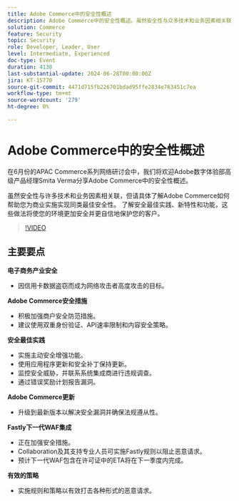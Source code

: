 ```yaml
---
title: Adobe Commerce中的安全性概述
description: Adobe Commerce中的安全性概述。虽然安全性与众多技术和业务因素相关联，但请具体了解Adobe Commerce如何帮助您为商业实施实现同类最佳的安全性。 了解安全最佳实践、新特性和功能，这些做法将使您的环境更加安全并更自信地保护您的客户。
solution: Commerce
feature: Security
topic: Security
role: Developer, Leader, User
level: Intermediate, Experienced
doc-type: Event
duration: 4138
last-substantial-update: 2024-06-28T00:00:00Z
jira: KT-15770
source-git-commit: 4471d715fb226701bdad95ffe2834e763451c7ea
workflow-type: tm+mt
source-wordcount: '279'
ht-degree: 0%

---
```



# Adobe Commerce中的安全性概述

在6月份的APAC Commerce系列网络研讨会中，我们将欢迎Adobe数字体验部高级产品经理Smita Verma分享Adobe Commerce中的安全性概述。

虽然安全性与许多技术和业务因素相关联，但请具体了解Adobe Commerce如何帮助您为商业实施实现同类最佳安全性。 了解安全最佳实践、新特性和功能，这些做法将使您的环境更加安全并更自信地保护您的客户。

>[!VIDEO](https://video.tv.adobe.com/v/3430434/?learn=on)

## 主要要点

**电子商务产业安全**

* 因信用卡数据盗窃而成为网络攻击者高度攻击的目标。

**Adobe Commerce安全措施**

* 积极加强商户安全防范措施。
* 建议使用双重身份验证、API速率限制和内容安全策略。

**安全最佳实践**

* 实施主动安全增强功能。
* 使用应用程序更新和安全补丁保持更新。
* 监控安全威胁，并联系系统集成商进行违规调查。
* 通过错误奖励计划报告漏洞。

**Adobe Commerce更新**

* 升级到最新版本以解决安全漏洞并确保法规遵从性。

**Fastly下一代WAF集成**

* 正在加强安全措施。
* Collaboration及其支持专业人员可实施Fastly规则以阻止恶意请求。
* 预计下一代WAF包含在许可证中的ETA将在下一季度内完成。

**有效的策略**

* 实施规则和策略以有效打击各种形式的恶意请求。